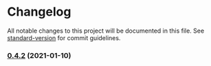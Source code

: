 # Changelog

All notable changes to this project will be documented in this file. See [standard-version](https://github.com/conventional-changelog/standard-version) for commit guidelines.

### [0.4.2](https://github.com/aboutlo/ether-swr/compare/v0.1.2...v0.4.2) (2021-01-10)
